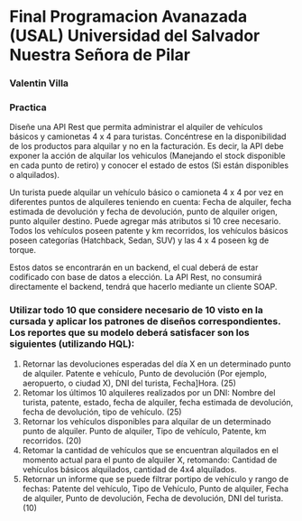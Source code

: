 
# Final Programacion Avanazada (USAL) Universidad del Salvador Nuestra Señora de Pilar
### Valentin Villa

### Practica
Diseñe una API Rest que permita administrar el alquiler de vehículos básicos y camionetas 4 x 4 para 
turistas. Concéntrese en la disponibilidad de los productos para alquilar y no en la facturación. Es decir, la
API debe exponer la acción de alquilar los vehiculos (Manejando el stock disponible en cada punto de
retiro) y conocer el estado de estos (Si están disponibles o alquilados).

Un turista puede alquilar un vehículo básico o camioneta 4 x 4 por vez en diferentes puntos de alquileres
teniendo en cuenta: Fecha de alquiler, fecha estimada de devolución y fecha de devolución, punto de
alquiler origen, punto alquiler destino. Puede agregar más atributos si 10 cree necesario. Todos los
vehículos poseen patente y km recorridos, los vehículos básicos poseen categorías (Hatchback, Sedan,
SUV) y las 4 x 4 poseen kg de torque.

Estos datos se encontrarán en un backend, el cual deberá de estar codificado con base de datos a
elección.
La API Rest, no consumirá directamente el backend, tendrá que hacerlo mediante un cliente SOAP.

### Utilizar todo 10 que considere necesario de 10 visto en la cursada y aplicar los patrones de diseños correspondientes. Los reportes que su modelo deberá satisfacer son los siguientes (utilizando HQL):
1. Retornar las devoluciones esperadas del día X en un determinado punto de alquiler. Patente e vehículo, Punto de devolución (Por ejemplo, aeropuerto, o ciudad X), DNI del turista, Fecha]Hora. (25)
2. Retomar los últimos 10 alquileres realizados por un DNI: Nombre del turista, patente, estado, fecha de alquiler, fecha estimada de devolución, fecha de devolución, tipo de vehículo. (25)
3. Retornar los vehículos disponibles para alquilar de un determinado punto de alquiler. Punto de alquiler, Tipo de vehículo, Patente, km recorridos. (20)
4. Retomar la cantidad de vehículos que se encuentran alquilados en el momento actual para el punto de alquiler X, retomando: Cantidad de vehículos básicos alquilados, cantidad de 4x4 alquilados.
5. Retornar un informe que se puede filtrar portipo de vehículo y rango de fechas: Patente del vehículo, Tipo de Vehículo, Punto de alquiler, Fecha de alquiler, Punto de devolución, Fecha de devolución, DNI del turista. (10)
